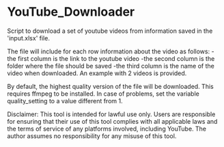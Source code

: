 # YouTube_Downloader
Script to download a set of youtube videos from information saved in the 'input.xlsx' file.

The file will include for each row information about the video as follows:
-the first column is the link to the youtube video
-the second column is the folder where the file should be saved
-the third column is the name of the video when downloaded.
An example with 2 videos is provided.

By default, the highest quality version of the file will be downloaded. This requires ffmpeg to be installed.
In case of problems, set the variable quality_setting to a value different from 1.

Disclaimer:
This tool is intended for lawful use only. 
Users are responsible for ensuring that their use of this tool complies with all 
applicable laws and the terms of service of any platforms involved, including YouTube. 
The author assumes no responsibility for any misuse of this tool.

